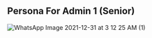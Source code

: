 
## Persona For Admin 1 (Senior)
![WhatsApp Image 2021-12-31 at 3 12 25 AM (1)](https://user-images.githubusercontent.com/61619701/147791283-a519f06d-f01c-45c9-8cc5-38c0ec0af641.jpeg)
